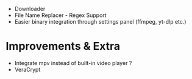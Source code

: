 - Downloader
- File Name Replacer - Regex Support
- Easier binary integration through settings panel (ffmpeg, yt-dlp etc.)

# Improvements & Extra
- Integrate mpv instead of built-in video player ?
- VeraCrypt

